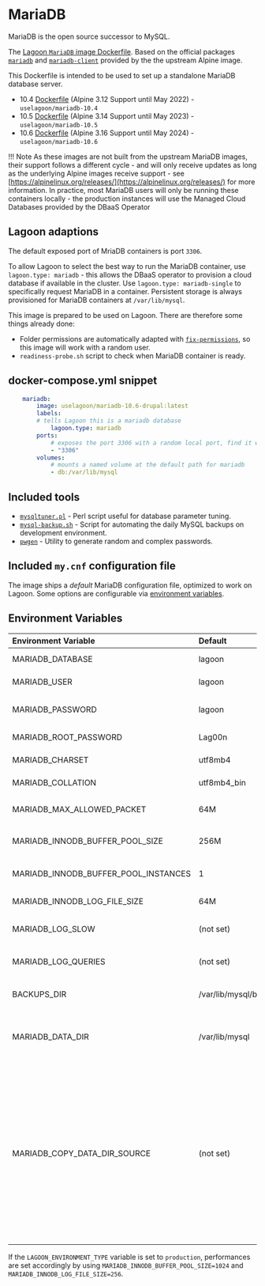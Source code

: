 # MariaDB

MariaDB is the open source successor to MySQL.

The [Lagoon `MariaDB` image Dockerfile](https://github.com/uselagoon/lagoon-images/blob/main/images/mariadb/10.5.Dockerfile). Based on the official packages [`mariadb`](https://pkgs.alpinelinux.org/packages?name=mariadb&branch=edge) and [`mariadb-client`](https://pkgs.alpinelinux.org/packages?name=mariadb-client&branch=edge) provided by the the upstream Alpine image.

This Dockerfile is intended to be used to set up a standalone MariaDB database server.

* 10.4 [Dockerfile](https://github.com/uselagoon/lagoon-images/blob/main/images/mariadb/10.4.Dockerfile) (Alpine 3.12 Support until May 2022) - `uselagoon/mariadb-10.4`
* 10.5 [Dockerfile](https://github.com/uselagoon/lagoon-images/blob/main/images/mariadb/10.5.Dockerfile) (Alpine 3.14 Support until May 2023) - `uselagoon/mariadb-10.5`
* 10.6 [Dockerfile](https://github.com/uselagoon/lagoon-images/blob/main/images/mariadb/10.6.Dockerfile) (Alpine 3.16 Support until May 2024) - `uselagoon/mariadb-10.6`

!!! Note
    As these images are not built from the upstream MariaDB images, their support follows a different cycle - and will only receive updates as long as the underlying Alpine images receive support - see [https://alpinelinux.org/releases/](https://alpinelinux.org/releases/) for more information. In practice, most MariaDB users will only be running these containers locally - the production instances will use the Managed Cloud Databases provided by the DBaaS Operator

## Lagoon adaptions

The default exposed port of MriaDB containers is port `3306`.

To allow Lagoon to select the best way to run the MariaDB container, use `lagoon.type: mariadb` - this allows the DBaaS operator to provision a cloud database if available in the cluster. Use `lagoon.type: mariadb-single` to specifically request MariaDB in a container. Persistent storage is always provisioned for MariaDB containers at `/var/lib/mysql`.

This image is prepared to be used on Lagoon. There are therefore some things already done:

* Folder permissions are automatically adapted with [`fix-permissions`](https://github.com/uselagoon/lagoon-images/blob/main/images/commons/fix-permissions), so this image will work with a random user.
* `readiness-probe.sh` script to check when MariaDB container is ready.

## docker-compose.yml snippet

```yaml title="docker-compose.yml"
	mariadb:
		image: uselagoon/mariadb-10.6-drupal:latest
		labels:
		# tells Lagoon this is a mariadb database
			lagoon.type: mariadb
		ports:
			# exposes the port 3306 with a random local port, find it with `docker-compose port mariadb 3306`
			- "3306"
		volumes:
			# mounts a named volume at the default path for mariadb
			- db:/var/lib/mysql
```

## Included tools

* [`mysqltuner.pl`](https://github.com/major/MySQLTuner-perl) - Perl script useful for database parameter tuning.
* [`mysql-backup.sh`](https://github.com/uselagoon/lagoon-images/blob/main/images/mariadb/mysql-backup.sh) - Script for automating the daily MySQL backups on development environment.
* [`pwgen`](https://linux.die.net/man/1/pwgen) - Utility to generate random and complex passwords.

## Included `my.cnf` configuration file

The image ships a _default_ MariaDB configuration file, optimized to work on
Lagoon. Some options are configurable via [environment
variables](../using-lagoon-advanced/environment-variables.md).

## Environment Variables

| Environment Variable                 | Default               | Description |
| :----------------------------------- | :-------------------- | :--------------------------------------------------------------------------- |
| MARIADB_DATABASE                     | lagoon                | Database name created at startup.                                            |
| MARIADB_USER                         | lagoon                | Default user created at startup.                                             |
| MARIADB_PASSWORD                     | lagoon                | Password of default user created at startup.                                 |
| MARIADB_ROOT_PASSWORD                | Lag00n                | MariaDB root user's password.                                                |
| MARIADB_CHARSET                      | utf8mb4               | Set the server charset.                                                      |
| MARIADB_COLLATION                    | utf8mb4_bin           | Set server collation.                                                        |
| MARIADB_MAX_ALLOWED_PACKET           | 64M                   | Set the `max_allowed_packet` size.                                           |
| MARIADB_INNODB_BUFFER_POOL_SIZE      | 256M                  | Set the MariaDB InnoDB buffer pool size.                                     |
| MARIADB_INNODB_BUFFER_POOL_INSTANCES | 1                     | Number of InnoDB buffer pool instances.                                      |
| MARIADB_INNODB_LOG_FILE_SIZE         | 64M                   | Size of InnoDB log file.                                                     |
| MARIADB_LOG_SLOW                     | (not set)             | Variable to control the save of slow queries.                                |
| MARIADB_LOG_QUERIES                  | (not set)             | Variable to control the save of ALL queries.                                 |
| BACKUPS_DIR                          | /var/lib/mysql/backup | Default path for databases backups.                                          |
| MARIADB_DATA_DIR                     | /var/lib/mysql        | Path of the MariaDB data dir, be careful, changing this can occur data loss! |
| MARIADB_COPY_DATA_DIR_SOURCE         | (not set)             | Path which the entrypoint script of mariadb will use to copy into the defined `MARIADB_DATA_DIR`, this can be used for prepopulating the MariaDB with a database. The scripts expects actual MariaDB data files and not a sql file! Plus it only copies data if the destination does not already have a mysql datadir in it. |

If the `LAGOON_ENVIRONMENT_TYPE` variable is set to `production`, performances
are set accordingly by using `MARIADB_INNODB_BUFFER_POOL_SIZE=1024` and
`MARIADB_INNODB_LOG_FILE_SIZE=256`.
